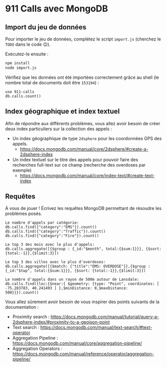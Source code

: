 # 911 Calls avec MongoDB

## Import du jeu de données

Pour importer le jeu de données, complétez le script `import.js` (cherchez le `TODO` dans le code :wink:).

Exécutez-le ensuite :

```bash
npm install
node import.js
```

Vérifiez que les données ont été importées correctement grâce au shell (le nombre total de documents doit être `153194`) :

```
use 911-calls
db.calls.count()
```

## Index géographique et index textuel

Afin de répondre aux différents problèmes, vous allez avoir besoin de créer deux index particuliers sur la collection des appels :

* Un index géographique de type `2dsphere` pour les coordonnées GPS des appels.
  * https://docs.mongodb.com/manual/core/2dsphere/#create-a-2dsphere-index
* Un index textuel sur le titre des appels pour pouvoir faire des recherches full-text sur ce champ (recherche des overdoses par exemple)
  * https://docs.mongodb.com/manual/core/index-text/#create-text-index

## Requêtes

À vous de jouer ! Écrivez les requêtes MongoDB permettant de résoudre les problèmes posés.

```
Le nombre d'appels par catégorie:
db.calls.find({"category":"EMS"}).count()
db.calls.find({"category":"Traffic"}).count()
db.calls.find({"category":"Fire"}).count()

Le top 3 des mois avec le plus d'appels:
db.calls.aggregate([{$group : {_id:"$month", total:{$sum:1}}}, {$sort: {total:-1}},{$limit:3}])

Le top 3 des villes avec le plus d'overdoses:
db.calls.aggregate([{$match: {"title":"EMS: OVERDOSE"}},{$group : {_id:"$twp", total:{$sum:1}}}, {$sort: {total:-1}},{$limit:3}])

Le nombre d'appels dans un rayon de 500m autour de Lansdale:
db.calls.find({loc:{$near:{ $geometry: {type: "Point", coordinates: [ -75.283783, 40.241493 ] },$minDistance: 0,$maxDistance: 500}}}).count()

```

Vous allez sûrement avoir besoin de vous inspirer des points suivants de la documentation :

* Proximity search : https://docs.mongodb.com/manual/tutorial/query-a-2dsphere-index/#proximity-to-a-geojson-point
* Text search : https://docs.mongodb.com/manual/text-search/#text-operator
* Aggregation Pipeline : https://docs.mongodb.com/manual/core/aggregation-pipeline/
* Aggregation Operators : https://docs.mongodb.com/manual/reference/operator/aggregation-pipeline/
